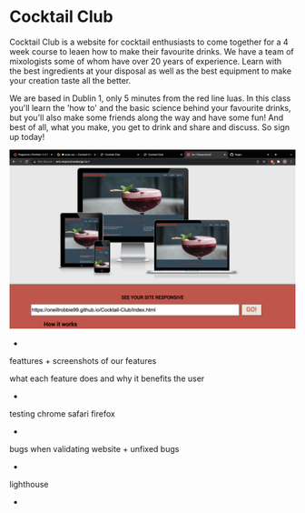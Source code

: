 # Cocktail Club

Cocktail Club is a website for cocktail enthusiasts to come together for a 4 week course to leaen how to make their favourite drinks. We have a team of mixologists some of whom have over 20 years of experience. Learn with the best ingredients at your disposal as well as the best equipment to make your creation taste all the better.

We are based in Dublin 1, only 5 minutes from the red line luas. In this class you'll learn the 'how to' and the basic science behind your favourite drinks, but you'll also make some friends along the way and have some fun! And best of all, what you make, you get to drink and share and discuss. So sign up today!

![Am I Responsive Image](assets/images/Screenshot%202021-11-30%20at%2010.09.16.png)



-

feattures + screenshots of our features

what each feature does and why it benefits the user

-

testing chrome safari firefox

-

bugs when validating website + unfixed bugs

-

lighthouse

-
